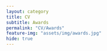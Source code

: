 ```yaml
---
layout: category
title: CV
subtitle: Awards
permalink: "CV/Awards"
feature-img: "assets/img/awards.jpg"
hide: true
---
```

